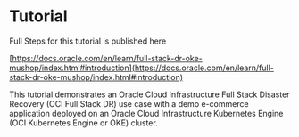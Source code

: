 # Tutorial

Full Steps for this tutorial is published here

[https://docs.oracle.com/en/learn/full-stack-dr-oke-mushop/index.html#introduction](https://docs.oracle.com/en/learn/full-stack-dr-oke-mushop/index.html#introduction)

This tutorial demonstrates an Oracle Cloud Infrastructure Full Stack Disaster Recovery (OCI Full Stack DR) use case with a demo e-commerce application deployed on an Oracle Cloud Infrastructure Kubernetes Engine (OCI Kubernetes Engine or OKE) cluster.


